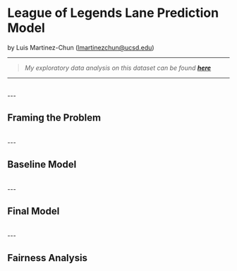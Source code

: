 # League of Legends Lane Prediction Model

by Luis Martinez-Chun (lmartinezchun@ucsd.edu)

---
> *My exploratory data analysis on this dataset can be found **[here](https://lmartinez-c.github.io/LeagueOfLegends2022ProfessionalMatchData/)***

---

<br>
---

## Framing the Problem





<br>
---

## Baseline Model





<br>
---

## Final Model






<br>
---

## Fairness Analysis
